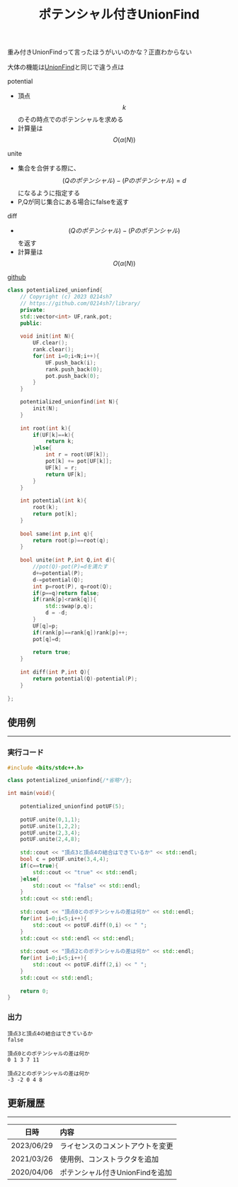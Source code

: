 ﻿---
title: "ポテンシャル付きUnionFind"
permalink: /posts/pot-unionfind
writer: 0214sh7
layout: library
---

重み付きUnionFindって言ったほうがいいのかな？正直わからない

大体の機能は[UnionFind](./unionfind)と同じで違う点は

potential
- 頂点$$k$$のその時点でのポテンシャルを求める
- 計算量は$$Ο(\alpha (N))$$

unite
- 集合を合併する際に、$$(Qのポテンシャル)-(Pのポテンシャル)=d$$になるように指定する
- P,Qが同じ集合にある場合にfalseを返す

diff
- $$(Qのポテンシャル)-(Pのポテンシャル)$$を返す
- 計算量は$$Ο(\alpha (N))$$

[github](https://github.com/0214sh7/procon-library/blob/master/data%20structure/potentialized%20unionfind.cpp)

```cpp
class potentialized_unionfind{
    // Copyright (c) 2023 0214sh7
    // https://github.com/0214sh7/library/
    private:
    std::vector<int> UF,rank,pot;
    public:
    
    void init(int N){
        UF.clear();
        rank.clear();
        for(int i=0;i<N;i++){
            UF.push_back(i);
            rank.push_back(0);
            pot.push_back(0);
        }
    }

    potentialized_unionfind(int N){
        init(N);
    }
    
    int root(int k){
        if(UF[k]==k){
            return k;
        }else{
            int r = root(UF[k]);
            pot[k] += pot[UF[k]];
            UF[k] = r;
            return UF[k];
        }
    }
    
    int potential(int k){
        root(k);
        return pot[k];
    }
    
    bool same(int p,int q){
        return root(p)==root(q);
    }
    
    bool unite(int P,int Q,int d){
        //pot(Q)-pot(P)=dを満たす
        d+=potential(P);
        d-=potential(Q);
        int p=root(P), q=root(Q);
        if(p==q)return false;
        if(rank[p]<rank[q]){
            std::swap(p,q);
            d = -d;
        }
        UF[q]=p;
        if(rank[p]==rank[q])rank[p]++;
        pot[q]=d;
        
        return true;
    }
    
    int diff(int P,int Q){
        return potential(Q)-potential(P);
    }
    
};
```


## 使用例
***

### 実行コード
```cpp
#include <bits/stdc++.h>

class potentialized_unionfind{/*省略*/};

int main(void){
    
    potentialized_unionfind potUF(5);
    
    potUF.unite(0,1,1);
    potUF.unite(1,2,2);
    potUF.unite(2,3,4);
    potUF.unite(2,4,8);
    
    std::cout << "頂点3と頂点4の結合はできているか" << std::endl;
    bool c = potUF.unite(3,4,4);
    if(c==true){
        std::cout << "true" << std::endl;
    }else{
        std::cout << "false" << std::endl;
    }
    std::cout << std::endl;
    
    std::cout << "頂点0とのポテンシャルの差は何か" << std::endl;
    for(int i=0;i<5;i++){
        std::cout << potUF.diff(0,i) << " ";
    }
    std::cout << std::endl << std::endl;
    
    std::cout << "頂点2とのポテンシャルの差は何か" << std::endl;
    for(int i=0;i<5;i++){
        std::cout << potUF.diff(2,i) << " ";
    }
    std::cout << std::endl;
    
    return 0;
}
```

### 出力
```
頂点3と頂点4の結合はできているか
false

頂点0とのポテンシャルの差は何か
0 1 3 7 11 

頂点2とのポテンシャルの差は何か
-3 -2 0 4 8 
```


## 更新履歴
***

| 日時 | 内容 |
| :---: | :--- |
| 2023/06/29 | ライセンスのコメントアウトを変更 |
| 2021/03/26 | 使用例、コンストラクタを追加 |
| 2020/04/06 | ポテンシャル付きUnionFindを追加 |